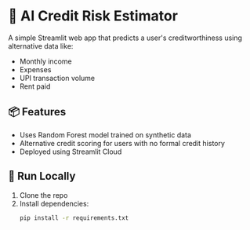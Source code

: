 # 🧠 AI Credit Risk Estimator

A simple Streamlit web app that predicts a user's creditworthiness using alternative data like:
- Monthly income
- Expenses
- UPI transaction volume
- Rent paid

## 📦 Features
- Uses Random Forest model trained on synthetic data
- Alternative credit scoring for users with no formal credit history
- Deployed using Streamlit Cloud

## 🚀 Run Locally

1. Clone the repo  
2. Install dependencies:  
   ```bash
   pip install -r requirements.txt
